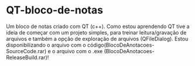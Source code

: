 # QT-bloco-de-notas
Um bloco de notas criado com QT (c++). Como estou aprendendo QT tive a ideia de começar com um projeto simples, para treinar leitura/gravação de arquivos e também a opção de exploração de arquivos (QFileDialog). Estou disponibilizando o arquivo com o código(BlocoDeAnotacoes-SourceCode.rar) e o arquivo com o .exe (BlocoDeAnotacoes-ReleaseBuild.rar)!
